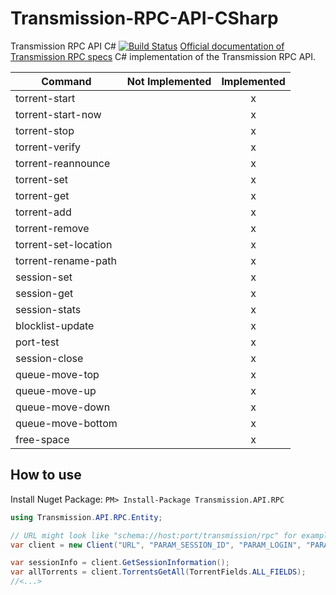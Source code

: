 Transmission-RPC-API-CSharp
===========================

Transmission RPC API C# [![Build Status](https://travis-ci.org/Beatlegger/Transmission.API.RPC.svg?branch=master)](https://travis-ci.org/Beatlegger/Transmission.API.RPC)
[Official documentation of Transmission RPC specs](https://github.com/transmission/transmission/blob/master/extras/rpc-spec.txt) 
C# implementation of the Transmission RPC API.

| Command              | Not Implemented | Implemented|
| -------------------- |:-:|:-:|
| torrent-start        |   | x |
| torrent-start-now    |   | x |
| torrent-stop         |   | x |
| torrent-verify       |   | x |
| torrent-reannounce   |   | x |
| torrent-set          |   | x |
| torrent-get          |   | x |
| torrent-add          |   | x |
| torrent-remove       |   | x |
| torrent-set-location |   | x |
| torrent-rename-path  |   | x |
| session-set          |   | x |
| session-get          |   | x |
| session-stats        |   | x |
| blocklist-update     |   | x |
| port-test            |   | x |
| session-close        |   | x |
| queue-move-top       |   | x |
| queue-move-up        |   | x |
| queue-move-down      |   | x |
| queue-move-bottom    |   | x |
| free-space           |   | x |

How to use
-------------

Install Nuget Package: `PM> Install-Package Transmission.API.RPC`

```C#
using Transmission.API.RPC.Entity;

// URL might look like "schema://host:port/transmission/rpc" for example "https://website.com:9091/transmission/rpc"
var client = new Client("URL", "PARAM_SESSION_ID", "PARAM_LOGIN", "PARAM_PASS");

var sessionInfo = client.GetSessionInformation();
var allTorrents = client.TorrentsGetAll(TorrentFields.ALL_FIELDS);
//<...>
```
